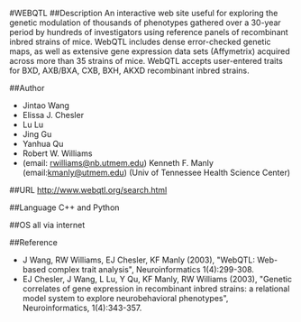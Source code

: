 #WEBQTL
##Description
An interactive web site useful for exploring the genetic modulation of thousands of phenotypes gathered over a 30-year period by hundreds of investigators using reference panels of recombinant inbred strains of mice. WebQTL includes dense error-checked genetic maps, as well as extensive gene expression data sets (Affymetrix) acquired across more than 35 strains of mice. WebQTL accepts user-entered traits for BXD, AXB/BXA, CXB, BXH, AKXD recombinant inbred strains.

##Author
* Jintao Wang
* Elissa J. Chesler
* Lu Lu
* Jing Gu
* Yanhua Qu
* Robert W. Williams
* (email: rwilliams@nb.utmem.edu) Kenneth F. Manly (email:kmanly@utmem.edu) (Univ of Tennessee Health Science Center)

##URL
http://www.webqtl.org/search.html

##Language
C++ and Python

##OS
all via internet

##Reference
* J Wang, RW Williams, EJ Chesler, KF Manly (2003), "WebQTL: Web-based complex trait analysis", Neuroinformatics 1(4):299-308.
* EJ Chesler, J Wang, L Lu, Y Qu, KF Manly, RW Williams (2003), "Genetic correlates of gene expression in recombinant inbred strains: a relational model system to explore neurobehavioral phenotypes", Neuroinformatics, 1(4):343-357.

